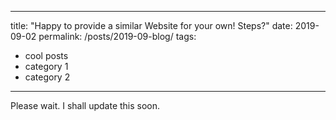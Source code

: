 ---
title: "Happy to provide a similar Website for your own! Steps?"
date: 2019-09-02 
permalink: /posts/2019-09-blog/
tags:
  - cool posts
  - category 1
  - category 2
  ---

Please wait. I shall update this soon. 
